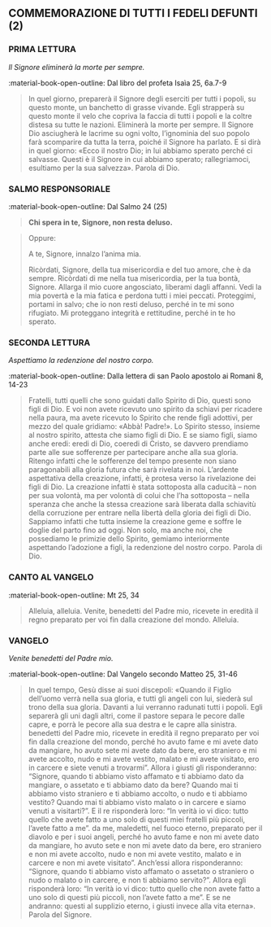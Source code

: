 ## COMMEMORAZIONE DI TUTTI I FEDELI DEFUNTI (2)
> 
### PRIMA LETTURA
*Il Signore eliminerà la morte per sempre.*

:material-book-open-outline: Dal libro del profeta Isaìa
25, 6a.7-9

> In quel giorno, preparerà il Signore degli eserciti per tutti i popoli, su questo monte, un banchetto di grasse vivande. Egli strapperà su questo monte il velo che copriva la faccia di tutti i popoli e la coltre distesa su tutte le nazioni. Eliminerà la morte per sempre. Il Signore Dio asciugherà le lacrime su ogni volto, l’ignominia del suo popolo farà scomparire da tutta la terra, poiché il Signore ha parlato. E si dirà in quel giorno: «Ecco il nostro Dio; in lui abbiamo sperato perché ci salvasse. Questi è il Signore in cui abbiamo sperato; rallegriamoci, esultiamo per la sua salvezza». Parola di Dio.
> 
### SALMO RESPONSORIALE
:material-book-open-outline: Dal Salmo 24 (25)

>**Chi spera in te, Signore, non resta deluso.**

> Oppure:
> 
> A te, Signore, innalzo l’anima mia.
> 
> Ricòrdati, Signore, della tua misericordia
> e del tuo amore, che è da sempre.
> Ricòrdati di me nella tua misericordia,
> per la tua bontà, Signore.
> Allarga il mio cuore angosciato,
> liberami dagli affanni.
> Vedi la mia povertà e la mia fatica
> e perdona tutti i miei peccati.
> Proteggimi, portami in salvo;
> che io non resti deluso,
> perché in te mi sono rifugiato.
> Mi proteggano integrità e rettitudine,
> perché in te ho sperato.
> 
### SECONDA LETTURA
*Aspettiamo la redenzione del nostro corpo.*

:material-book-open-outline: Dalla lettera di san Paolo apostolo ai Romani
8, 14-23

> Fratelli, tutti quelli che sono guidati dallo Spirito di Dio, questi sono figli di Dio. E voi non avete ricevuto uno spirito da schiavi per ricadere nella paura, ma avete ricevuto lo Spirito che rende figli adottivi, per mezzo del quale gridiamo: «Abbà! Padre!». Lo Spirito stesso, insieme al nostro spirito, attesta che siamo figli di Dio. E se siamo figli, siamo anche eredi: eredi di Dio, coeredi di Cristo, se davvero prendiamo parte alle sue sofferenze per partecipare anche alla sua gloria. Ritengo infatti che le sofferenze del tempo presente non siano paragonabili alla gloria futura che sarà rivelata in noi. L’ardente aspettativa della creazione, infatti, è protesa verso la rivelazione dei figli di Dio. La creazione infatti è stata sottoposta alla caducità – non per sua volontà, ma per volontà di colui che l’ha sottoposta – nella speranza che anche la stessa creazione sarà liberata dalla schiavitù della corruzione per entrare nella libertà della gloria dei figli di Dio. Sappiamo infatti che tutta insieme la creazione geme e soffre le doglie del parto fino ad oggi. Non solo, ma anche noi, che possediamo le primizie dello Spirito, gemiamo interiormente aspettando l’adozione a figli, la redenzione del nostro corpo. Parola di Dio.
> 
### CANTO AL VANGELO
:material-book-open-outline: Mt 25, 34

> Alleluia, alleluia.
> Venite, benedetti del Padre mio,
> ricevete in eredità il regno preparato per voi
> fin dalla creazione del mondo.
> Alleluia.
> 
### VANGELO
*Venite benedetti del Padre mio.*

:material-book-open-outline: Dal Vangelo secondo Matteo
25, 31-46

> In quel tempo, Gesù disse ai suoi discepoli: «Quando il Figlio dell’uomo verrà nella sua gloria, e tutti gli angeli con lui, siederà sul trono della sua gloria. Davanti a lui verranno radunati tutti i popoli. Egli separerà gli uni dagli altri, come il pastore separa le pecore dalle capre, e porrà le pecore alla sua destra e le capre alla sinistra. benedetti del Padre mio, ricevete in eredità il regno preparato per voi fin dalla creazione del mondo, perché ho avuto fame e mi avete dato da mangiare, ho avuto sete mi avete dato da bere, ero straniero e mi avete accolto, nudo e mi avete vestito, malato e mi avete visitato, ero in carcere e siete venuti a trovarmi”. Allora i giusti gli risponderanno: “Signore, quando ti abbiamo visto affamato e ti abbiamo dato da mangiare, o assetato e ti abbiamo dato da bere? Quando mai ti abbiamo visto straniero e ti abbiamo accolto, o nudo e ti abbiamo vestito? Quando mai ti abbiamo visto malato o in carcere e siamo venuti a visitarti?”. E il re risponderà loro: “In verità io vi dico: tutto quello che avete fatto a uno solo di questi miei fratelli più piccoli, l’avete fatto a me”. da me, maledetti, nel fuoco eterno, preparato per il diavolo e per i suoi angeli, perché ho avuto fame e non mi avete dato da mangiare, ho avuto sete e non mi avete dato da bere, ero straniero e non mi avete accolto, nudo e non mi avete vestito, malato e in carcere e non mi avete visitato”. Anch’essi allora risponderanno: “Signore, quando ti abbiamo visto affamato o assetato o straniero o nudo o malato o in carcere, e non ti abbiamo servito?”. Allora egli risponderà loro: “In verità io vi dico: tutto quello che non avete fatto a uno solo di questi più piccoli, non l’avete fatto a me”. E se ne andranno: questi al supplizio eterno, i giusti invece alla vita eterna». Parola del Signore.